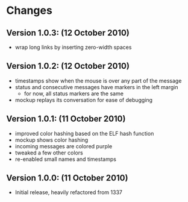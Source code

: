 # Changes

## Version 1.0.3: (12 October 2010)
* wrap long links by inserting zero-width spaces

## Version 1.0.2: (12 October 2010)
* timestamps show when the mouse is over any part of the message
* status and consecutive messages have markers in the left margin
    * for now, all status markers are the same
* mockup replays its conversation for ease of debugging

## Version 1.0.1: (11 October 2010)
* improved color hashing based on the ELF hash function
* mockup shows color hashing
* incoming messages are colored purple
* tweaked a few other colors
* re-enabled small names and timestamps

## Version 1.0.0: (11 October 2010)
* Initial release, heavily refactored from 1337

